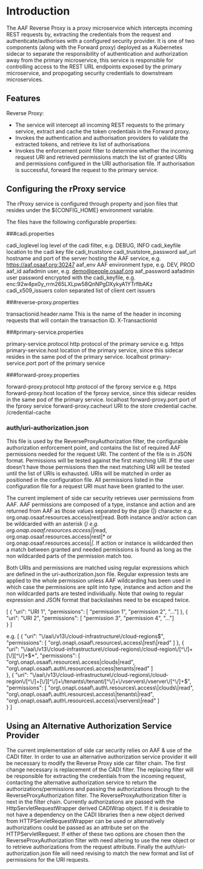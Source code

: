 # Introduction

The AAF Reverse Proxy is a proxy microservice which intercepts incoming REST requests by, extracting the credentials from the request and authenticate/authorises
with a configured security provider. It is one of two components (along with the Forward proxy) deployed as a Kubernetes sidecar to
separate the responsibility of authentication and authorization away from the primary microservice, this service is responsible for
controlling access to the REST URL endpoints exposed by the primary microservice, and propogating security credentials to downstream microservices. 

## Features

Reverse Proxy:

* The service will intercept all incoming REST requests to the primary service, extract and cache the token credentials in the Forward proxy.
* Invokes the authentication and authorisation providers to validate the extracted tokens, and retrieve its list of authorisations
* Invokes the enforcement point filter to determine whether the incoming request URI and retrieved permissions match the list of granted URIs and permissions
  configured in the URI authorisation file. If authorisation is successful, forward the request to the primary service.

## Configuring the rProxy service
The rProxy service is configured through property and json files that resides under the ${CONFIG_HOME} environment variable.

The files have the following configurable properties:

###cadi.properties

cadi_loglevel log level of the cadi filter, e.g. DEBUG, INFO
cadi_keyfile  location to the cadi key file
cadi_truststore 
cadi_truststore_password
aaf_url hostname and port of the server hosting the AAF service, e.g. https://aaf.osaaf.org:30247
aaf_env AAF environment type, e.g. DEV, PROD
aaf_id aafadmin user, e.g. demo@people.osaaf.org
aaf_password aafadmin user password encrypted with the cadi_keyfile, e.g. enc:92w4px0y_rrm265LXLpw58QnNPgDXykyA1YTrflbAKz
cadi_x509_issuers colon separated list of client cert issuers

###reverse-proxy.properties

transactionid.header.name	This is the name of the header in incoming requests that will contain the transaction ID.	X-TransactionId

###primary-service.properties

primary-service.protocol http protocol of the primary service e.g. https
primary-service.host location of the primary service, since this sidecar resides in the same pod of the primary service. localhost
primary-service.port port of the primary service

###forward-proxy.properties

forward-proxy.protocol http protocol of the fproxy service e.g. https
forward-proxy.host location of the fproxy service, since this sidecar resides in the same pod of the primary service. localhost
forward-proxy.port port of the fproxy service
forward-proxy.cacheurl URI to the store credential cache. /credential-cache

### auth/uri-authorization.json
This file is used by the ReverseProxyAuthorization filter, the configurable authorization enforcement point, and contains the list
of required AAF permissions needed for the request URI. The content of the file is in JSON format. Permissions will be tested against
the first matching URI. If the user doesn't have those permissions then the next matching URI will be tested until the list of URIs
is exhausted. URIs will be matched in order as positioned in the configuration file. All permissions listed in the configuration file
for a request URI must have been granted to the user. 

The current implement of side car security retrieves user permissions from AAF. AAF permissions are composed of a type, instance and
action and are returned from AAF as those values separated by the pipe (|) character e.g. org.onap.osaaf.resources.access|rest|read.
Both instance and/or action can be wildcarded with an asterisk (*) e.g. org.onap.osaaf.resources.access|*|read,
org.onap.osaaf.resources.access|rest|* or org.onap.osaaf.resources.access|*|*.  If action or instance is wildcarded then a match
between granted and needed permissions is found as long as the non wildcarded parts of the permission match too.

Both URIs and permissions are matched using regular expressions which are defined in the uri-authorization.json file. Regular
expression tests are applied to the whole permission unless AAF wildcarding has been used in which case the permissions are split
into type, instance and action and the non wildcarded parts are tested individually.  Note that owing to regular expression and JSON
format that backslashes need to be escaped twice.

[
    {
      "uri": "URI 1",
      "permissions": [
        "permission 1",
        "permission 2",
        "..."]
    },
    {
      "uri": "URI 2",
      "permissions": [
        "permission 3",
        "permission 4",
        "..."]     
    }
]

e.g.
[
    {
      "uri": "\\/aai\\/v13\\/cloud-infrastructure\\/cloud-regions$",
      "permissions": [
        "org\\.onap\\.osaaf\\.resources\\.access\\|rest\\|read"
       ]
    },
    {
      "uri": "\\/aai\\/v13\\/cloud-infrastructure\\/cloud-regions\\/cloud-region\\/[^\\/]+[\\/][^\\/]+$*",
      "permissions": [
        "org\\.onap\\.osaaf\\.resources\\.access|clouds|read",
        "org\\.onap\\.osaaf\\.auth\\.resources\\.access|tenants|read"
      ]     
    },
    {
      "uri": "\\/aai\\/v13\\/cloud-infrastructure\\/cloud-regions\\/cloud-region\\/[^\\/]+[\\/][^\\/]+\\/tenants\\/tenant/[^\\/]+\\/vservers\\/vserver\\/[^\\/]+$",
      "permissions": [
        "org\\.onap\\.osaaf\\.auth\\.resources\\.access\\|clouds\\|read",
        "org\\.onap\\.osaaf\\.auth\\.resources\\.access\\|tenants\\|read",
        "org\\.onap\\.osaaf\\.auth\\.resources\\.access\\|vservers\\|read"
      ]     
    }
]

## Using an Alternative Authorization Service Provider
The current implementation of side car security relies on AAF & use of the CADI filter. In order to use an alternative authorization
service provider it will be necessary to modify the Reverse Proxy side car filter chain. The first change necessary is replacement of
the CADI filter. The replacing filter will be responsible for extracting the credentials from the incoming request, contacting the
alternative authorization service to return the authorizations/permissions and passing the authorizations through to the
ReverseProxyAuthorization filter. The ReverseProxyAuthorization filter is next in the filter chain.  Currently authorizations are passed
with the HttpServletRequestWrapper derived CADIWrap object. If it is desirable to not have a dependency on the CADI libraries then a
new object derived from HTTPServletRequestWrapper can be used or alternatively authorizations could be passed as an attribute set on
the HTTPServletRequest. If either of these two options are chosen then the ReverseProxyAuthorization filter with need altering to use
the new object or to retrieve authorizations from the request attribute. Finally the auth/uri-authorization.json file will need revising to
match the new format and list of permissions for the URI requests.
